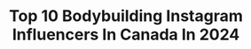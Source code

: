 ---
title: Top 10 Bodybuilding Instagram Influencers In Canada In 2024
description: >-
  Find top bodybuilding Instagram influencers in Canada in 2024. Most popular hashtags: #bodybuilding #fitness #workout #fitnessmotivation.
platform: Instagram
hits: 79
text_top: Identify the best Instagram accounts on inBeat.
text_bottom: Our platform has 79 Instagram influencers like this in Canada for you to contact.
profiles:
  - username: "julessjacobson"
    fullname: >-
      Jules Jacobson | Online Fitness Coach
    bio: >-
      BScHK (Hons), Bodybuilding Specialist 1:1 Coaching (limited spots) 🔗⬇️ @tc.nutrition Jules10 • @vqfit 🔗⬇️
    location: "Canada"
    followers: 18819
    engagement: 1010
    commentsToLikes: 0.009770
    id: cl5l2i7ka8e610i23wnr5yqf6
    verified: false
    hashtags: "#backworkout, #legs, #bodybuilding, #bicepsuperset"
  - username: "jeffnippard"
    fullname: >-
      Jeff Nippard
    bio: >-
      🇨🇦 Science-Based Bodybuilding ▫️ Owner @macrofactorapp ▫️ More Plates, More Dates? 👀⤵️
    location: "Canada"
    followers: 1845474
    engagement: 439
    commentsToLikes: 0.003894
    id: ck0vwiutxu0k00i19adoqlt6m
    verified: false
    hashtags: "#ad, #macrofactor"
  - username: "mtsinkorang"
    fullname: >-
      MATT TSINKORANG 🇨🇦🇬🇭🇺🇦
    bio: >-
      🥇2 X MR CANADA Bodybuilding Champ 🏋️‍♂️ Fitness Coach 📥 DM for Inquiries 🎙️ @musclediscord host ☣️ mutantnation TSINK20 🍽️ wearepremiummeals TSINK15
    location: "Canada"
    followers: 30604
    engagement: 171
    commentsToLikes: 0.044696
    id: ck6tvb178l73f0j71z3bgp0k1
    verified: false
    hashtags: "#mealprep, #workout, #motivation, #bodybuilding"
  - username: "eddie_del_real"
    fullname: >-
      Edgar del Real Noriega
    bio: >-
      @edranawellness Strive. Drive. Thrive. Official only account ☝🏽
    location: "Canada"
    followers: 48158
    engagement: 546
    commentsToLikes: 0.017812
    id: ck5qc131ooco30i11izqw8vi7
    verified: false
    hashtags: "#happy, #of, #wellness, #personaltrainer"
  - username: "mitchellhooper"
    fullname: >-
      Mitchell Hooper
    bio: >-
      🥇THE WORLDS STRONGEST MAN @perfectsports @movesaga @tyrsport @reignbodyfuel @airwaav @roguefitness • Director @longevitynexum
    location: "Canada"
    followers: 182626
    engagement: 986
    commentsToLikes: 0.013992
    id: cl5jeo4nu7s100i23bd0tell1
    verified: false
    hashtags: "#instagram, #like, #weightloss, #strongman"
  - username: "shahinzolfaghari_ifbbpro"
    fullname: >-
      Shahin_zolfaghari
    bio: >-
      TEAM @bpisports.ir 🏆 overall mr Olympia San Marino 2017 🥇mr Olympia san marino 🥈Arnold classic 🥈vancouver pro professional personal trainer 💍
    location: "Canada"
    followers: 94097
    engagement: 399
    commentsToLikes: 0.023438
    id: ck5znbom1o5kh0i14ltzv91tl
    verified: false
    hashtags: "#bodybuilding, #fitness, #shredded, #fit"
  - username: "daphneebureaulugo"
    fullname: >-
      mini tank | online coaching
    bio: >-
      🇨🇦🇨🇺 ⚡️ get fit & healthy with me @minitankcoaching ⚡️ @massotherapie_sportive_mcl | @teamludachris ⚡️ @believesupplements - minitank
    location: "Canada"
    followers: 117906
    engagement: 367
    commentsToLikes: 0.028377
    id: ckap1fhtrudj30i782h11o4u0
    verified: false
    hashtags: "#shredded, #fitnessmotivation, #legs, #legworkout"
  - username: "vanessagolec"
    fullname: >-
      V A N E S S A | FIT by NESS
    bio: >-
      ↠ CPA Wellness Athlete🇨🇦 ↠ @ehplabs ~ VANESSAG ↠ Online Coach-CPT ONLINE COACHING⬇️
    location: "Canada"
    followers: 10663
    engagement: 332
    commentsToLikes: 0.042672
    id: ck15t7ib9gpij0i19q9b39dg8
    verified: false
    hashtags: "#strengthtraining, #femalefitness, #wellness, #healthylifestyle"
  - username: "kae_finesse"
    fullname: >-
      Ꮶѧє
    bio: >-
      🇨🇦WBFF Pro👙| Cook | Mom | Fitness Trainer ❤️‍🔥 Entrepreneur ♌️Some girls are just born with glitter in their veins ✨ Master Coach @af_fabreville
    location: "Canada"
    followers: 49858
    engagement: 484
    commentsToLikes: 0.007675
    id: cksh9xnoovqd50j23l1likboo
    verified: false
    hashtags: "#growth, #workout, #mindset, #selfcare"
  - username: "simone_mengmeng"
    fullname: >-
      SIMONE WANG | Fɪᴛɴᴇss Cᴏᴀᴄʜ
    bio: >-
      📍 PVG🇨🇳⇆🇨🇦YVR 🌟 Online Coach ❖ Personal Trainer 🥗 ISSA Sport Nutritionist 👙 CPA Bikini Competitor 🌐 @hd.muscle SIMONE 💚 @gritandgrubbc SIMONE10
    location: "Canada"
    followers: 16434
    engagement: 267
    commentsToLikes: 0.074800
    id: ckf5nnv7lyx6d0j2369jhcw23
    verified: false
    hashtags: "#novicebikini, #ifbb, #cpa, #pursuitofportrait"
---